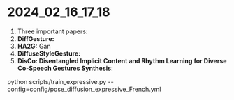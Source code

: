 # 2024_02_16_17_18

1. Three important papers:
1. **DiffGesture:**
1. **HA2G:** Gan
1. **DiffuseStyleGesture:**
1. **DisCo: Disentangled Implicit Content and Rhythm Learning for Diverse Co-Speech Gestures Synthesis**:





python scripts/train_expressive.py --config=config/pose_diffusion_expressive_French.yml
